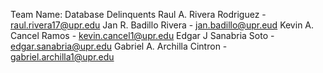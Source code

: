 Team Name: Database Delinquents
Raul A. Rivera Rodriguez - raul.rivera17@upr.edu
Jan R. Badillo Rivera - jan.badillo@upr.eud
Kevin A. Cancel Ramos - kevin.cancel1@upr.edu
Edgar J Sanabria Soto - edgar.sanabria@upr.edu
Gabriel A. Archilla Cintron - gabriel.archilla1@upr.edu
